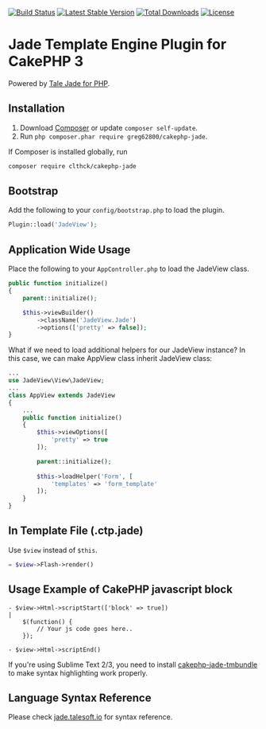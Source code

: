[![Build Status](https://travis-ci.org/clthck/cakephp-jade.svg)](https://travis-ci.org/clthck/cakephp-jade)
[![Latest Stable Version](https://poser.pugx.org/clthck/cakephp-jade/v/stable)](https://packagist.org/packages/clthck/cakephp-jade)
[![Total Downloads](https://poser.pugx.org/clthck/cakephp-jade/downloads)](https://packagist.org/packages/clthck/cakephp-jade)
[![License](https://poser.pugx.org/clthck/cakephp-jade/license)](https://packagist.org/packages/clthck/cakephp-jade)

# Jade Template Engine Plugin for CakePHP 3

Powered by [Tale Jade for PHP](https://github.com/Talesoft/tale-jade).

## Installation

1. Download [Composer](http://getcomposer.org/doc/00-intro.md) or update `composer self-update`.
2. Run `php composer.phar require greg62800/cakephp-jade`.

If Composer is installed globally, run
```bash
composer require clthck/cakephp-jade
```

## Bootstrap

Add the following to your `config/bootstrap.php` to load the plugin.

```php
Plugin::load('JadeView');
```

## Application Wide Usage

Place the following to your `AppController.php` to load the JadeView class.
```php
public function initialize()
{
    parent::initialize();

    $this->viewBuilder()
        ->className('JadeView.Jade')
        ->options(['pretty' => false]);
}
```

What if we need to load additional helpers for our JadeView instance?
In this case, we can make AppView class inherit JadeView class:
```php
...
use JadeView\View\JadeView;
...
class AppView extends JadeView
{
	...
	public function initialize()
	{
	    $this->viewOptions([
	        'pretty' => true
	    ]);

	    parent::initialize();
	    
	    $this->loadHelper('Form', [
	        'templates' => 'form_template'
	    ]);
	}
}
```

## In Template File (.ctp.jade)

Use `$view` instead of `$this`.
```php
= $view->Flash->render()
```

## Usage Example of CakePHP javascript block

	- $view->Html->scriptStart(['block' => true])
	|
		$(function() {
			// Your js code goes here..
		});

	- $view->Html->scriptEnd()

If you're using Sublime Text 2/3, you need to install [cakephp-jade-tmbundle](http://github.com/clthck/cakephp-jade-tmbundle/tree/master) to make syntax highlighting work properly.

## Language Syntax Reference

Please check [jade.talesoft.io](http://jade.talesoft.io/) for syntax reference.
